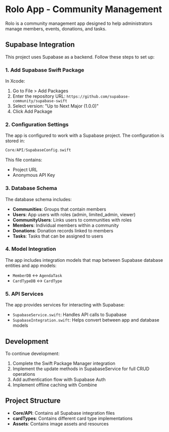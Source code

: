 # Rolo App - Community Management

Rolo is a community management app designed to help administrators manage members, events, donations, and tasks.

## Supabase Integration

This project uses Supabase as a backend. Follow these steps to set up:

### 1. Add Supabase Swift Package

In Xcode:
1. Go to File > Add Packages
2. Enter the repository URL: `https://github.com/supabase-community/supabase-swift`
3. Select version: "Up to Next Major (1.0.0)"
4. Click Add Package

### 2. Configuration Settings

The app is configured to work with a Supabase project. The configuration is stored in:
```swift
Core/API/SupabaseConfig.swift
```

This file contains:
- Project URL
- Anonymous API Key

### 3. Database Schema

The database schema includes:

- **Communities**: Groups that contain members
- **Users**: App users with roles (admin, limited_admin, viewer)
- **CommunityUsers**: Links users to communities with roles 
- **Members**: Individual members within a community
- **Donations**: Donation records linked to members
- **Tasks**: Tasks that can be assigned to users

### 4. Model Integration

The app includes integration models that map between Supabase database entities and app models:

- `MemberDB` <-> `AgendaTask`
- `CardTypeDB` <-> `CardType`

### 5. API Services

The app provides services for interacting with Supabase:

- `SupabaseService.swift`: Handles API calls to Supabase
- `SupabaseIntegration.swift`: Helps convert between app and database models

## Development

To continue development:

1. Complete the Swift Package Manager integration
2. Implement the update methods in SupabaseService for full CRUD operations
3. Add authentication flow with Supabase Auth
4. Implement offline caching with Combine

## Project Structure

- **Core/API**: Contains all Supabase integration files
- **cardTypes**: Contains different card type implementations
- **Assets**: Contains image assets and resources 